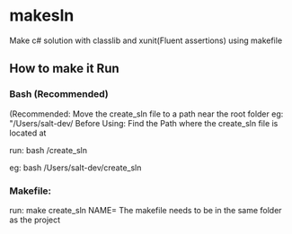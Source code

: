# makesln
Make c# solution with classlib and xunit(Fluent assertions) using makefile

## How to make it Run
### Bash (Recommended)
  (Recommended: Move the create_sln file to a path near the root folder eg: "/Users/salt-dev/
  Before Using: Find the Path where the create_sln file is located at
  
  run: bash <PATH-TO-FILE>/create_sln
  
  eg: bash /Users/salt-dev/create_sln
### Makefile:
  run: make create_sln NAME=<PROJECT-NAME>
  The makefile needs to be in the same folder as the project
